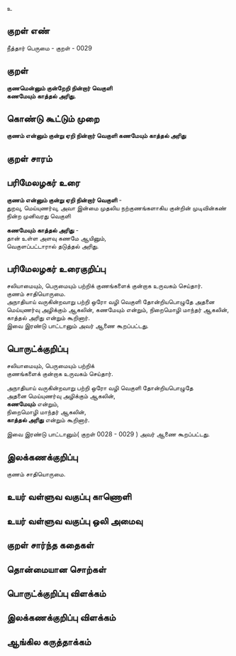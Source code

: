 உ

## குறள் எண் 

நீத்தார் பெருமை - குறள் - 0029

## குறள் 

**குணமென்னும் குன்றேறி நின்றார் வெகுளி  
கணமேயும் காத்தல் அரிது.**  

## கொண்டு கூட்டும் முறை

**குணம் என்னும் குன்று ஏறி நின்றார் வெகுளி கணமேயும் காத்தல் அரிது**
## குறள் சாரம் 


## பரிமேலழகர் உரை

**குணம் என்னும் குன்று ஏறி நின்றார் வெகுளி** -  
துறவு, மெய்யுணர்வு, அவா இன்மை 
முதலிய நற்குணங்களாகிய குன்றின் முடிவின்கண் நின்ற முனிவரது வெகுளி  

**கணமேயும் காத்தல் அரிது** -  
தான் உள்ள அளவு கணமே ஆயினும்,  
வெகுளப்பட்டாரால் தடுத்தல் அரிது.  

## பரிமேலழகர் உரைகுறிப்பு   

சலியாமையும், பெருமையும் பற்றிக் குணங்களைக் குன்றாக உருவகம் செய்தார்.  
குணம் சாதியொருமை.  
அநாதியாய் வருகின்றவாறு பற்றி ஒரோ வழி வெகுளி தோன்றியபொழுதே அதனை மெய்யுணர்வு அழிக்கும் ஆகலின், கணமேயும் என்றும், நிறைமொழி மாந்தர் ஆகலின், காத்தல் அரிது என்றும் கூறினார்.  
இவை இரண்டு பாட்டானும் அவர் ஆணை கூறப்பட்டது.  

## பொருட்க்குறிப்பு 

சலியாமையும், பெருமையும் பற்றிக்  
குணங்களைக் குன்றாக உருவகம் செய்தார்.  

அநாதியாய் வருகின்றவாறு பற்றி ஒரோ வழி வெகுளி தோன்றியபொழுதே  
அதனை மெய்யுணர்வு அழிக்கும் ஆகலின்,  
**கணமேயும்** என்றும்,  
நிறைமொழி மாந்தர் ஆகலின்,  
**காத்தல் அரிது** என்றும் கூறினார்.  

இவை இரண்டு பாட்டானும்( குறள் 0028 - 0029 ) அவர் ஆணை கூறப்பட்டது.  

## இலக்கணக்குறிப்பு  

 குணம் சாதியொருமை.  
 
## உயர் வள்ளுவ வகுப்பு காணொளி


## உயர் வள்ளுவ வகுப்பு ஒலி அமைவு 

 
## குறள் சார்ந்த கதைகள் 


## தொன்மையான சொற்கள்


## பொருட்க்குறிப்பு விளக்கம்


## இலக்கணக்குறிப்பு விளக்கம்


## ஆங்கில கருத்தாக்கம் 


